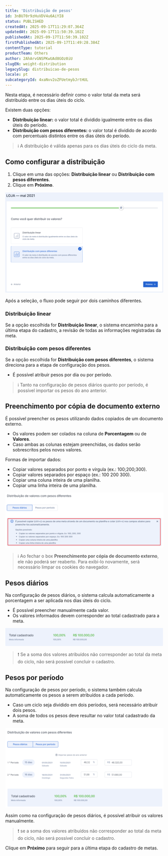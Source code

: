 ```yaml
---
title: 'Distribuição de pesos'
id: 3nBU70r9zHuVDV4u6AiYI8
status: PUBLISHED
createdAt: 2025-09-17T11:29:07.364Z
updatedAt: 2025-09-17T11:50:39.102Z
publishedAt: 2025-09-17T11:50:39.102Z
firstPublishedAt: 2025-09-17T11:49:28.384Z
contentType: tutorial
productTeam: Others
author: 2AhArvGNSPKwUAd8GOz0iU
slugEN: weight-distribution
legacySlug: distribuicao-de-pesos
locale: pt
subcategoryId: 4xaNvv2oZFUetmybJrtHUL
---
```


Nesta etapa, é necessário definir como o valor total da meta será distribuído entre os dias úteis do ciclo.

Existem duas opções:

- **Distribuição linear:** o valor total é dividido igualmente entre os dias úteis do período.
- **Distribuição com pesos diferentes:** o valor total é dividido de acordo com percentuais distintos entre os dias úteis do período.

> ℹ️ A distribuição é válida apenas para os dias úteis do ciclo da meta.

## Como configurar a distribuição
1. Clique em uma das opções: **Distribuição linear** ou **Distribuição com pesos diferentes**.
2. Clique em **Próximo**.

![](https://raw.githubusercontent.com/vtexdocs/help-center-content/refs/heads/main/docs/pt/tutorials/indeva-by-vtex/cadastro-de-metas/distribuicao-de-pesos_1.PNG)

Após a seleção, o fluxo pode seguir por dois caminhos diferentes.

### Distribuição linear

Se a opção escolhida for **Distribuição linear**, o sistema encaminha para a última etapa do cadastro, a revisão de todas as informações registradas da meta.

### Distribuição com pesos diferentes
Se a opção escolhida for **Distribuição com pesos diferentes**, o sistema direciona para a etapa de configuração dos pesos.
- É possível atribuir pesos por dia ou por período.

> ℹ️ Tanto na configuração de pesos diários quanto por período, é possível importar os pesos do ano anterior.

## Preenchimento por cópia de documento externo
É possível preencher os pesos utilizando dados copiados de um documento externo.
- Os valores podem ser colados na coluna de **Porcentagem** ou de **Valores**.
- Caso ambas as colunas estejam preenchidas, os dados serão sobrescritos pelos novos valores.

Formas de importar dados:

- Copiar valores separados por ponto e vírgula (ex.: 100;200;300).
- Copiar valores separados por espaço (ex.: 100 200 300).
- Copiar uma coluna inteira de uma planilha.
- Copiar uma linha inteira de uma planilha.

![](https://raw.githubusercontent.com/vtexdocs/help-center-content/refs/heads/main/docs/pt/tutorials/indeva-by-vtex/cadastro-de-metas/distribuicao-de-pesos_2.PNG)

> ℹ️ Ao fechar o box **Preenchimento por cópia de documento externo**, ele não poderá ser reaberto. Para exibi-lo novamente, será necessário limpar os cookies do navegador.

## Pesos diários
Na configuração de pesos diários, o sistema calcula automaticamente a porcentagem a ser aplicada nos dias úteis do ciclo.
- É possível preencher manualmente cada valor.
- Os valores informados devem corresponder ao total cadastrado para a meta.

![](https://raw.githubusercontent.com/vtexdocs/help-center-content/refs/heads/main/docs/pt/tutorials/indeva-by-vtex/cadastro-de-metas/distribuicao-de-pesos_3.PNG)

> ❗ Se a soma dos valores atribuídos não corresponder ao total da meta do ciclo, não será possível concluir o cadastro.

## Pesos por período
Na configuração de pesos por período, o sistema também calcula automaticamente os pesos a serem atribuídos a cada período.
- Caso um ciclo seja dividido em dois períodos, será necessário atribuir dois pesos.
- A soma de todos os pesos deve resultar no valor total cadastrado da meta.

![](https://raw.githubusercontent.com/vtexdocs/help-center-content/refs/heads/main/docs/pt/tutorials/indeva-by-vtex/cadastro-de-metas/distribuicao-de-pesos_4.PNG)

Assim como na configuração de pesos diários, é possível atribuir os valores manualmente.

> ❗ se a soma dos valores atribuídos não corresponder ao total da meta do ciclo, não será possível concluir o cadastro.

Clique em **Próximo** para seguir para a última etapa do cadastro de metas.
